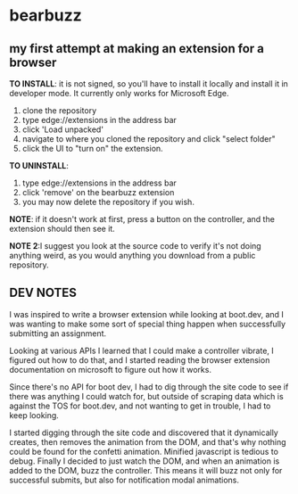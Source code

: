 # bearbuzz

## my first attempt at making an extension for a browser

**TO INSTALL**:  it is not signed, so you'll have to install it locally and 
install it in developer mode. It currently only works for Microsoft Edge.
1. clone the repository
2. type edge://extensions in the address bar
3. click 'Load unpacked'
4. navigate to where you cloned the repository and click "select folder"
5. click the UI to "turn on" the extension.

**TO UNINSTALL**:
1. type edge://extensions in the address bar
2. click 'remove' on the bearbuzz extension
3. you may now delete the repository if you wish.

**NOTE**: if it doesn't work at first, press a button on the controller, and 
the extension should then see it.

**NOTE 2**:I suggest you look at the source code to 
verify it's not doing anything weird, as you would anything you download 
from a public repository.

## DEV NOTES
I was inspired to write a browser extension while looking at boot.dev, 
and I was wanting to make some sort of special thing happen when 
successfully submitting an assignment.

Looking at various APIs I learned that I could make a controller vibrate,
I figured out how to do that, and I started reading the browser extension 
documentation on microsoft to figure out how it works.

Since there's no API for boot dev, I had to dig through the site code to 
see if there was anything I could watch for, but outside of scraping data 
which is against the TOS for boot.dev, and not wanting to get in trouble, 
I had to keep looking.

I started digging through the site code and discovered that it dynamically 
creates, then removes the animation from the DOM, and that's why nothing could 
be found for the confetti animation.  Minified javascript is tedious to debug.
Finally I decided to just watch the DOM, and when an animation is added to the DOM,
buzz the controller.   This means it will buzz not only for successful submits, 
but also for notification modal animations.

